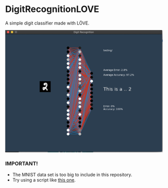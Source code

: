 # DigitRecognitionLOVE
A simple digit classifier made with LÖVE.


![MLP Image](https://github.com/Bruception/DigitRecognitionLOVE/blob/master/network.png?raw=true)


### IMPORTANT!

- The MNIST data set is too big to include in this repository.
- Try using a script like [this one](https://github.com/myleott/mnist_png).
